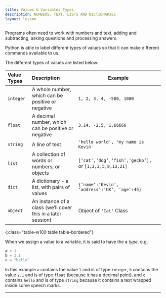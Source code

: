 ```yaml
---
title: Values & Variables Types
description: NUMBERS, TEXT, LISTS AND DICTIONARIES
layout: lesson
---
```


Programs often need to work with numbers and text, adding and subtracting, asking questions and processing answers.

Python is able to label different types of values so that it can make different commands available to us.

The different types of values are listed below:

| Value Types | Description                                                  | Example                                            |
|:------------|:-------------------------------------------------------------|----------------------------------------------------|
| `integer`   | A whole number, which can be positive or negative            | `1, 2, 3, 4, -500, 1000`                            |
| `float`     | A decimal number, which can be positive or negative          | `3.14, -2.5, 1.66666 `                               |
| `string`    | A line of text                                               | `'hello world', 'my name is Kevin'  `                |
| `list`      | A collection of words or numbers, or objects                 | `[‘cat’,’dog’,’fish’,’gecko’], `or `[1,2,3,5,8,13,21]` |
| `dict`      | A dictionary - a list, with pairs of values                  | `{‘name’:’Kevin’, ‘address’:’UK’, ‘age’:45} `        |
| `object`    | An instance of a class (we’ll cover this in a later session) | Object of `'Cat'` Class                              |
{:class="table-w100 table table-bordered"}

When we assign a value to a variable, it is said to have the a *type*.
e.g.

```python
a = 1
b = 2.1
c = "hello"
```

In this example `a` contains the value `1` and is of type `integer`, `b` contains the value `2.1` and is of type `float` (because it has a decimal point), and `c` contains `hello` and is of type `string` because it contains a text wrapped inside some speech marks.

---